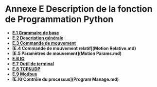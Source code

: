 # Annexe E Description de la fonction de Programmation Python

* **[E.1 Grammaire de base](Base.md)**
* **[E.2 Description générale](common.md)**
* **[E.3 Commande de mouvement](Motion.md)**
* **[E.4 Commande de mouvement relatif](Motion Relative.md)**
* **[E.5 Paramètres de mouvement](Motion Params.md)**
* **[E.6 IO](IO.md)**
* **[E.7 Outil de terminal](Tool.md)**
* **[E.8 TCP&UDP](TCP&UDP.md)**
* **[E.9 Modbus](Modbus.md)**
* **[E.10 Contrôle du processus](Program Manage.md)**